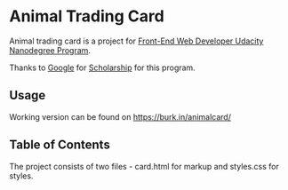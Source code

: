 # Animal Trading Card

Animal trading card is a project for [Front-End Web Developer Udacity Nanodegree Program](https://www.udacity.com/course/front-end-web-developer-nanodegree--nd001). 

Thanks to [Google](https://google.com) for [Scholarship](https://www.udacity.com/google-scholarships) for this program.

## Usage

Working version can be found on https://burk.in/animalcard/

## Table of Contents

The project consists of two files - card.html for markup and styles.css for styles.
